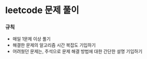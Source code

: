 # leetcode 문제 풀이

### 규칙

- 매일 1문제 이상 풀기
- 해결한 문제의 알고리즘 시간 복잡도 기입하기
- 어려웠던 문제는, 주석으로 문제 해결 방법에 대한 간단한 설명 기입하기

